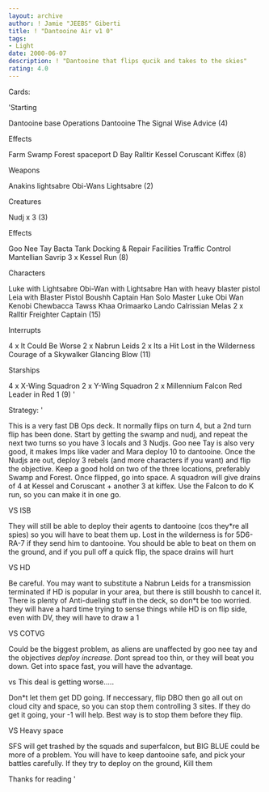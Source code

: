 ```yaml
---
layout: archive
author: ! Jamie "JEEBS" Giberti
title: ! "Dantooine Air v1 0"
tags:
- Light
date: 2000-06-07
description: ! "Dantooine that flips qucik and takes to the skies"
rating: 4.0
---
```

Cards: 

'Starting

Dantooine base Operations
Dantooine
The Signal
Wise Advice (4)

Effects

 Farm
 Swamp
 Forest
 spaceport D Bay
Ralltir
Kessel
Coruscant
Kiffex (8)

Weapons

Anakins lightsabre
Obi-Wans Lightsabre (2)

Creatures

Nudj x 3 (3)

Effects

Goo Nee Tay
Bacta Tank
Docking & Repair Facilities
Traffic Control
Mantellian Savrip
3 x Kessel Run (8)

Characters

Luke with Lightsabre
Obi-Wan with Lightsabre
Han with heavy blaster pistol
Leia with Blaster Pistol
Boushh
Captain Han Solo
Master Luke
Obi Wan Kenobi
Chewbacca
Tawss Khaa
Orimaarko
Lando Calrissian
Melas
2 x Ralltir Freighter Captain (15)

Interrupts

4 x It Could Be Worse
2 x Nabrun Leids
2 x Its a Hit
Lost in the Wilderness
Courage of a Skywalker
Glancing Blow (11)

Starships

4 x X-Wing Squadron
2 x Y-Wing Squadron
2 x Millennium Falcon
Red Leader in Red 1 (9)
'

Strategy: '

This is a very fast DB Ops deck. It normally flips on turn 4, but a 2nd turn flip has been done. Start by getting the swamp and nudj, and repeat the next two turns so you have 3 locals and 3 Nudjs. Goo nee Tay is also very good, it makes Imps like vader and Mara deploy 10 to dantooine. Once the Nudjs are out, deploy 3 rebels (and more characters if you want) and flip the objective. Keep a good hold on two of the three locations, preferably Swamp and Forest.
Once flipped, go into space. A squadron will give drains of 4 at Kessel and Coruscant + another 3 at kiffex. Use the Falcon to do K run, so you can make it in one go.

VS ISB

They will still be able to deploy their agents to dantooine (cos they*re all spies) so you will have to beat them up. Lost in the wilderness is for 5D6-RA-7 if they send him to dantooine. You should be able to beat on them on the ground, and if you pull off a quick flip, the space drains will hurt

VS HD

Be careful. You may want to substitute a Nabrun Leids for a transmission terminated if HD is popular in your area, but there is still boushh to cancel it. There is plenty of Anti-dueling stuff in the deck, so don*t be too worried. they will have a hard time trying to sense things while HD is on flip side, even with DV, they will have to draw a 1

VS COTVG

Could be the biggest problem, as aliens are unaffected by goo nee tay and the objective*s deploy increase. Don*t spread too thin, or they will beat you down. Get into space fast, you will have the advantage.

vs This deal is getting worse.....

Don*t let them get DD going. If neccessary, flip DBO then go all out on cloud city and space, so you can stop them controlling 3 sites. If they do get it going, your -1 will help. Best way is to stop them before they flip.

VS Heavy space

SFS will get trashed by the squads and superfalcon, but BIG BLUE could be more of a problem. You will have to keep dantooine safe, and pick your battles carefully. If they try to deploy on the ground, Kill them

Thanks for reading '